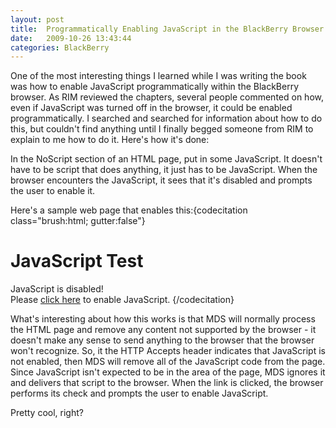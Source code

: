 ```yaml
---
layout: post
title:  Programmatically Enabling JavaScript in the BlackBerry Browser
date:   2009-10-26 13:43:44
categories: BlackBerry
---
```

One of the most interesting things I learned while I was writing the book was how to enable JavaScript programmatically within the BlackBerry browser. As RIM reviewed the chapters, several people commented on how, even if JavaScript was turned off in the browser, it could be enabled programmatically. I searched and searched for information about how to do this, but couldn't find anything until I finally begged someone from RIM to explain to me how to do it. Here's how it's done:

In the NoScript section of an HTML page, put in some JavaScript. It doesn't have to be script that does anything, it just has to be JavaScript. When the browser encounters the JavaScript, it sees that it's disabled and prompts the user to enable it.

Here's a sample web page that enables this:{codecitation class="brush:html; gutter:false"}<!DOCTYPE html public "-//W3C//DTD HTML 4.01 Transitional//EN">  
<HTML>  
<HEAD>  
<TITLE>JavaScript Test</TITLE>  
</HEAD>  
</HEAD>  
<BODY>  
<h1>JavaScript Test</h1>  
<SCRIPT type="text/javascript">  
document.write("JavaScript is enabled!")  
</SCRIPT>  
<NOSCRIPT>  
JavaScript is disabled!<br />  
Please <A href="javascript:void()">click here</A> to enable JavaScript.  
</NOSCRIPT>  
</BODY>  
</HTML>{/codecitation}

What's interesting about how this works is that MDS will normally process the HTML page and remove any content not supported by the browser - it doesn't make any sense to send anything to the browser that the browser won't recognize. So, it the HTTP Accepts header indicates that JavaScript is not enabled, then MDS will remove all of the JavaScript code from the page. Since JavaScript isn't expected to be in the <NoScript> area of the page, MDS ignores it and delivers that script to the browser. When the link is clicked, the browser performs its check and prompts the user to enable JavaScript. 

Pretty cool, right?